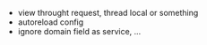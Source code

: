 - view throught request, thread local or something
- autoreload config
- ignore domain field as service, ... 
